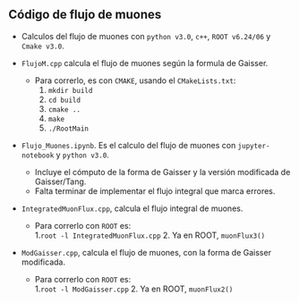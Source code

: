 

## Código de flujo de muones

* Calculos del flujo de muones con `python v3.0`, `c++`, `ROOT v6.24/06` y `Cmake v3.0`.


* `FlujoM.cpp` calcula el flujo de muones según la formula de Gaisser.
	* Para correrlo, es con `CMAKE`, usando el `CMakeLists.txt`:
        1. `mkdir build`
	    2. `cd build`
	    3. `cmake ..`
	    4. `make`
	    5. `./RootMain`
	

* `Flujo_Muones.ipynb`. Es el calculo del flujo de muones con `jupyter-notebook` y `python v3.0`.
	* Incluye el cómputo de la forma de Gaisser y la versión modificada de Gaisser/Tang.
	* Falta terminar de implementar el flujo integral que marca errores.

* `IntegratedMuonFlux.cpp`, calcula el flujo integral de muones.
    * Para correrlo con `ROOT` es:   
        1.`root -l IntegratedMuonFlux.cpp`
        2. Ya en ROOT, `muonFlux3()`
        
        
* `ModGaisser.cpp`, calcula el flujo de muones, con la forma de Gaisser modificada.
    * Para correrlo con `ROOT` es:   
        1.`root -l ModGaisser.cpp`
        2. Ya en ROOT, `muonFlux2()`
        

